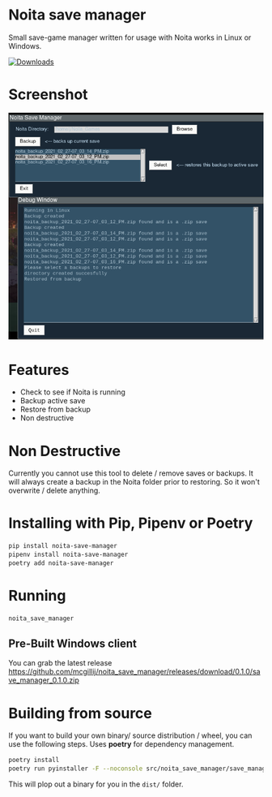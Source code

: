 # Noita save manager

Small save-game manager written for usage with Noita works in Linux or Windows.

[![Downloads](https://static.pepy.tech/personalized-badge/noita-save-manager?period=total&units=international_system&left_color=blue&right_color=green&left_text=Downloads)](https://pepy.tech/project/noita-save-manager)

# Screenshot

![Noita save manager](https://raw.githubusercontent.com/mcgillij/noita_save_manager/main/images/noita_save_manager.png)

# Features
* Check to see if Noita is running
* Backup active save
* Restore from backup
* Non destructive

# Non Destructive
Currently you cannot use this tool to delete / remove saves or backups.
It will always create a backup in the Noita folder prior to restoring. So it won't overwrite / delete anything.

# Installing with Pip, Pipenv or Poetry

``` bash
pip install noita-save-manager
pipenv install noita-save-manager
poetry add noita-save-manager
```
# Running

``` bash
noita_save_manager
```

## Pre-Built Windows client

You can grab the latest release https://github.com/mcgillij/noita_save_manager/releases/download/0.1.0/save_manager_0.1.0.zip

# Building from source

If you want to build your own binary/ source distribution / wheel, you can use the following steps. Uses **poetry** for dependency management.

``` bash
poetry install
poetry run pyinstaller -F --noconsole src/noita_save_manager/save_manager.py
```

This will plop out a binary for you in the `dist/` folder.
